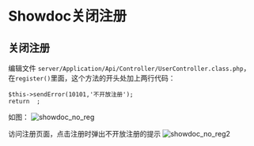 Showdoc关闭注册
===


## 关闭注册

编辑文件 `server/Application/Api/Controller/UserController.class.php`，
在`register()`里面，这个方法的开头处加上两行代码：
```
$this->sendError(10101,'不开放注册');
return  ;
```
如图：
![showdoc_no_reg]($resource/showdoc_no_reg.jpg)

访问注册页面，点击注册时弹出不开放注册的提示
![showdoc_no_reg2]($resource/showdoc_no_reg2.jpg)

